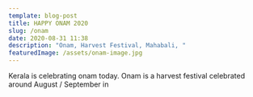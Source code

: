```yaml
---
template: blog-post
title: HAPPY ONAM 2020
slug: /onam
date: 2020-08-31 11:38
description: "Onam, Harvest Festival, Mahabali, "
featuredImage: /assets/onam-image.jpg
---
```

Kerala is celebrating onam today. Onam is a harvest festival celebrated around August / September in